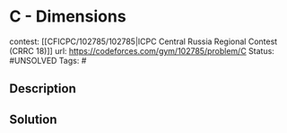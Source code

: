 # C - Dimensions

contest: [[CFICPC/102785/102785|ICPC Central Russia Regional Contest (CRRC 18)]]
url: https://codeforces.com/gym/102785/problem/C
Status: #UNSOLVED
Tags: #

## Description

## Solution

